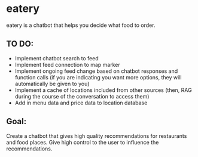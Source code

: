# eatery

eatery is a chatbot that helps you decide what food to order.


## TO DO:
- Implement chatbot search to feed
- Implement feed connection to map marker
- Implement ongoing feed change based on chatbot responses and function calls (if you are indicating you want more options, they will automatically be given to you)
- Implement a cache of locations included from other sources (then, RAG during the course of the conversation to access them)
- Add in menu data and price data to location database


## Goal:
Create a chatbot that gives high quality recommendations for restaurants and food places. Give high control to the user to influence the recommendations.
